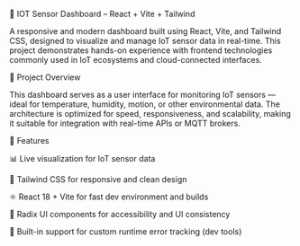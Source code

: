 🔧 IOT Sensor Dashboard – React + Vite + Tailwind

A responsive and modern dashboard built using React, Vite, and Tailwind CSS, designed to visualize and manage IoT sensor data in real-time. This project demonstrates hands-on experience with frontend technologies commonly used in IoT ecosystems and cloud-connected interfaces.

📌 Project Overview

This dashboard serves as a user interface for monitoring IoT sensors — ideal for temperature, humidity, motion, or other environmental data. The architecture is optimized for speed, responsiveness, and scalability, making it suitable for integration with real-time APIs or MQTT brokers.

🚀 Features

📊 Live visualization for IoT sensor data

🎨 Tailwind CSS for responsive and clean design

⚛️ React 18 + Vite for fast dev environment and builds

🧩 Radix UI components for accessibility and UI consistency

🧠 Built-in support for custom runtime error tracking (dev tools)
